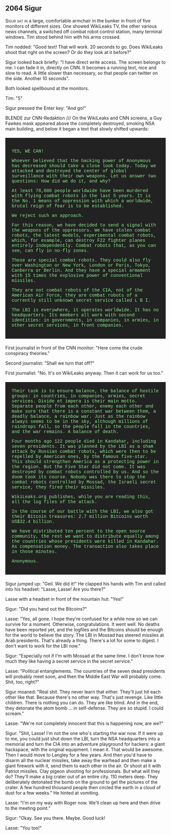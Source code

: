 ## **2064** Sigur

<span style="font-variant:small-caps;">Sigur sat in</span> a large, comfortable armchair in the bunker in front of five monitors of different sizes.
One showed WikiLeaks TV, the other various news channels, a switched off combat robot control station, many terminal windows.
Tim stood behind him with his arms crossed.

Tim nodded: "Good text!
That will work.
20 seconds to go.
Does WikiLeaks shoot that right on the screen?
Or do they look at it before?"

Sigur looked back briefly: "I have direct write access.
The screen belongs to me.
I can fade it in, directly on CNN.
It becomes a running text, nice and slow to read.
A little slower than necessary, so that people can twitter on the side.
Another 10 seconds".

Both looked spellbound at the monitors.

Tim: "5"

Sigur pressed the Enter key: "And go!"

BLENDE zur CNN-Redaktion /// On the WikiLeaks and CNN screens, a Guy Fawkes mask appeared above the completely destroyed, smoking NSA main building, and below it began a text that slowly shifted upwards:

<div style="background-color: #222; color: lightgreen; padding: 20px; margin: 20px 0; font-family: 'Courier New'">

YES, WE CAN!


Whoever believed that the hacking power of Anonymous has decreased should take a close look today. Today we attacked and destroyed the center of global surveillance with their own weapons. Let us answer two questions: How did we do it, and why?


At least 78,000 people worldwide have been murdered with flying combat robots in the last 5 years. It is the No. 1 means of oppression with which a worldwide, brutal reign of fear is to be established.


We reject such an approach.


For this reason, we have decided to send a signal with the weapons of the oppressors. We have stolen combat robots, the latest models, experimental combat robots, which, for example, can destroy F22 fighter planes entirely independently. Combat robots that, as you can see, can fly in no-fly zones.


These are special combat robots. They could also fly over Washington or New York, London or Paris, Tokyo, Canberra or Berlin. And they have a special armament with 15 times the explosive power of conventional missiles.


They are not combat robots of the CIA, not of the American Air Force, they are combat robots of a currently still unknown secret service called L B I.


The LBI is everywhere, it operates worldwide. It has no headquarters. Its members all work with second identities: in governments, in companies, in armies, in other secret services, in front companies.
</div>
First journalist in front of the CNN monitor: "Here come the crude conspiracy theories."

Second journalist: "Shall we turn that off?"

First journalist: "No.
It's on WikiLeaks anyway.
Then it can work for us too."

<div style="background-color: #222; color: lightgreen; padding: 20px; margin: 20px 0; font-family: 'Courier New'">
Their task is to ensure balance, the balance of hostile groups: in countries, in companies, armies, secret services. Divide et impera is their main motto. Separate people from each other, enemy each other and make sure that there is a constant war between them, a deadly balance, a rainbow war. Just as the rainbow always seems to be in the sky, although millions of raindrops fall, so the people fall in the countries, and the war remains. A balance of death.


Four months ago 122 people died in Kandahar, including seven presidents. It was planned by the LBI as a sham attack by Russian combat robots, which were then to be repelled by American ones, by the famous five-star. This should strengthen America as a protecting power in the region. But the Five Star did not come. It was destroyed by combat robots controlled by us. And so the doom took its course. Nobody was there to stop the combat robots controlled by Mossad, the Israeli secret service, they fired their missiles.


WikiLeaks.org publishes, while you are reading this, all the log files of the attack.


In the course of our battle with the LBI, we also got their Bitcoin treasures: 2.7 million Bitcoins worth US$32.4 billion.


We have distributed ten percent to the open source community, the rest we want to distribute equally among the countries whose presidents were killed in Kandahar. As compensation money. The transaction also takes place in those minutes.


Anonymous.
</div>
Sigur jumped up: "Geil. We did it!"
He clapped his hands with Tim and called into his headset: "Lasse, Lasse!
Are you there?"

Lasse with a headset in front of the mountain hut: "Yes!"

Sigur: "Did you hand out the Bitcoins?"

Lasse: "Yes, all gone.
I hope they're confused for a while now so we can survive for a moment.
Otherwise, congratulations.
It went well.
No deaths have been reported yet, and the logfiles and the Bitcoins should be enough for the world to believe the story.
The LBI in Mossad has steered missiles at Arab presidents.
That's already a thing.
There's a lot for some to digest.
I don't want to work for the LBI now."

Sigur: "Especially not if I'm with Mossad at the same time.
I don't know how much they like having a secret service in the secret service."

Lasse: "Political entanglements.
The countries of the seven dead presidents will probably meet soon, and then the Middle East War will probably come.
Shit, too, right?"

Sigur moaned: "Real shit.
They never learn that either.
They'll just hit each other like that.
Because there's no other way.
That's just revenge.
Like little children.
There is nothing you can do.
They are like blind.
And in the end, they detonate the atom bomb ... in self-defense.
They are so stupid.
I could scream."

Lasse: "We're not completely innocent that this is happening now, are we?"

Sigur: "Shit, Lasse!
I'm not the one who's starting the war now.
If it were up to me, you could just shut down the LBI, turn the NSA headquarters into a memorial and turn the CIA into an adventure playground for hackers: a giant hackspace, with the original equipment.
I mean it.
That would be awesome.
Then I would move to Langley for a few years.
And then you'd have to disarm all the nuclear missiles, take away the warhead and then make a giant firework with it, send them to each other in the air.
Or shoot at it with Patriot missiles.
Clay pigeon shooting for professionals.
But what will they do?
They'll make a big crater out of an entire city.
110 meters deep.
They deliberately detonated the bomb on the ground to get the pictures of the crater.
A few hundred thousand people then circled the earth in a cloud of dust for a few weeks."
He hinted at vomiting.

Lasse: "I'm on my way with Roger now.
We'll clean up here and then drive to the meeting point."

Sigur: "Okay.
See you there.
Maybe.
Good luck!

Lasse: "You too!"
